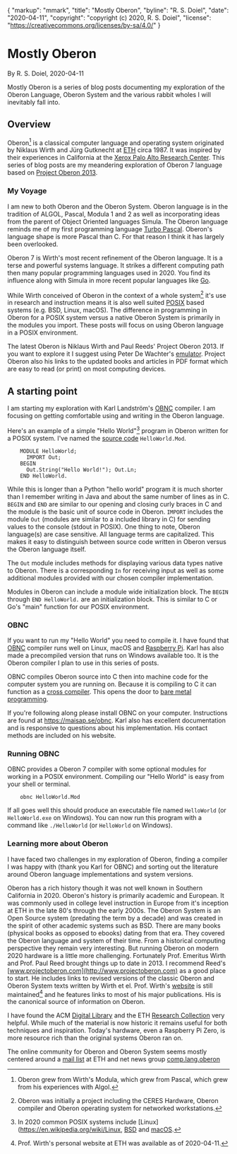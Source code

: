 {
    "markup": "mmark",
    "title": "Mostly Oberon",
    "byline": "R. S. Doiel",
    "date": "2020-04-11",
    "copyright": "copyright (c) 2020, R. S. Doiel",
    "license": "https://creativecommons.org/licenses/by-sa/4.0/"
}


# Mostly Oberon

By R. S. Doiel, 2020-04-11

Mostly Oberon is a series of blog posts documenting my exploration of the Oberon Language, Oberon System and the various rabbit wholes I will inevitably fall into.

## Overview

Oberon[^1] is a classical computer language and operating system originated by Niklaus Wirth and Jürg Gutknecht at [ETH](https://en.wikipedia.org/wiki/ETH_Zurich) circa 1987.  It was inspired by their experiences in California at the [Xerox Palo Alto Research Center](https://en.wikipedia.org/wiki/PARC_\(company\)).  This series of blog posts are my meandering exploration of Oberon 7 language based on [Project Oberon 2013](http://www.projectoberon.com/).


### My Voyage

I am new to both Oberon and the Oberon System.  Oberon language is in the tradition of ALGOL, Pascal, Modula 1 and 2 as well as incorporating ideas from the parent of Object Oriented languages Simula. The Oberon language reminds me of my first programming language [Turbo Pascal](https://en.wikipedia.org/wiki/Turbo_Pascal).  Oberon's language shape is more Pascal than C. For that reason I think it has largely been overlooked.

Oberon 7 is Wirth's most recent refinement of the Oberon language.  It is a terse and powerful systems language.  It strikes a different computing path then many popular programming languages used in 2020.  You find its influence along with Simula in more recent popular languages like [Go](https://golang.org).

While Wirth conceived of Oberon in the context of a whole system[^4] it's use in research and instruction means it is also well suited [POSIX](https://en.wikipedia.org/wiki/POSIX) based systems (e.g. BSD, Linux, macOS).  The difference in programming in Oberon for a POSIX system versus a native Oberon System is primarily in the modules you import. These posts will focus on using Oberon language in a POSIX environment.

The latest Oberon is Niklaus Wirth and Paul Reeds' Project Oberon 2013. If you want to explore it I suggest using Peter De Wachter's [emulator](https://github.com/pdewacht/oberon-risc-emu). Project Oberon also his links to the updated books and articles in PDF format which are easy to read (or print) on most computing devices.


## A starting point

I am starting my exploration with Karl Landström's [OBNC](https://miasap.se/obnc/) compiler. I am focusing on getting comfortable using and writing in the Oberon language.

Here's an example of a simple "Hello World"[^2] program in Oberon written for a POSIX system. I've named the [source code](HelloWorld.Mod) `HelloWorld.Mod`.

```Oberon
    MODULE HelloWorld;
      IMPORT Out;
    BEGIN
      Out.String("Hello World!"); Out.Ln;
    END HelloWorld.
```

While this is longer than a Python "hello world" program it is much shorter than I remember writing in Java and about the same number of lines as in C. `BEGIN` and `END` are similar to our opening and closing curly braces in C and the module is the basic unit of source code in Oberon. `IMPORT` includes the module `Out` (modules are similar to a included library in C) for sending values to the console (stdout in POSIX). One thing to note, Oberon language(s) are case sensitive. All language terms are capitalized. This makes it easy to distinguish between source code written in Oberon versus the Oberon language itself.

The `Out` module includes methods for displaying various data types native
to Oberon. There is a corresponding `In` for receiving input as well as
some additional modules provided with our chosen compiler implementation.

Modules in Oberon can include a module wide initialization block. The
`BEGIN` through `END HelloWorld.` are an initialization block. This is
similar to C or Go's "main" function for our POSIX environment.

### OBNC

If you want to run my "Hello World" you need to compile it.  I have found that [OBNC](https://miasap.se/obnc/) compiler runs well on Linux, macOS and [Raspberry Pi](https://www.raspberrypi.org). Karl has also made a precompiled version that runs on Windows available too. It is the Oberon compiler I plan to use in this series of posts.

OBNC compiles Oberon source into C then into machine code for the computer system you are running on. Because it is compiling to C it can function as a [cross compiler](https://en.wikipedia.org/wiki/Cross_compiler). This opens the door to [bare metal programming](https://en.wikipedia.org/wiki/Bare_machine).

If you're following along please install OBNC on your computer.  Instructions are found at https://maisap.se/obnc. Karl also has excellent documentation and is responsive to questions about his implementation. His contact methods are included on his website.


### Running OBNC

OBNC provides a Oberon 7 compiler with some optional modules for working in a POSIX environment.  Compiling our "Hello World" is easy from your shell or terminal.

```
    obnc HelloWorld.Mod
```

If all goes well this should produce an executable file named `HelloWorld` (or `HelloWorld.exe` on Windows). You can now run this program with a command like `./HelloWorld` (or `HelloWorld` on Windows).

### Learning more about Oberon

I have faced two challenges in my exploration of Oberon, finding a compiler I was happy with (thank you Karl for OBNC) and sorting out the literature around Oberon language implementations and system versions.

Oberon has a rich history though it was not well known in Southern California in 2020. Oberon's history is primarily academic and European. It was commonly used in college level instruction in Europe from it's inception at ETH in the late 80's through the early 2000s. The Oberon System is an Open Source system (predating the term by a decade) and was created in the spirit of other academic systems such as BSD. There are many books (physical books as opposed to ebooks) dating from that era.  They covered the Oberon language and system of their time.  From a historical computing perspective they remain very interesting. But running Oberon on modern 2020 hardware is a little more challenging. Fortunately Prof. Emeritus Wirth and Prof. Paul Reed brought things up to date in 2013. I recommend Reed's [www.projectoberon.com](http://www.projectoberon.com) as a good place to start. He includes links to revised versions of the classic Oberon and Oberon System texts written by Wirth et el. Prof. Wirth's [website](https://inf.ethz.ch/personal/wirth/) is still maintained[^3] and he features links to most of his major publications. His is the canonical source of information on Oberon.

I have found the ACM [Digital Library](https://dl.acm.org/) and the ETH [Research Collection](https://www.research-collection.ethz.ch/?locale-attribute=en) very helpful.  While much of the material is now historic it remains useful for both techniques and inspiration.  Today's hardware, even a Raspberry Pi Zero, is more resource rich than the original systems Oberon ran on.

The online community for Oberon and Oberon System seems mostly centered around a [mail list](https://lists.inf.ethz.ch/mailman/listinfo/oberon) at ETH and net news group [comp.lang.oberon](https://groups.google.com/forum/#!forum/comp.lang.oberon)




[^1]: Oberon grew from Wirth's Modula, which grew from Pascal, which grew from his experiences with Algol.

[^2]: In 2020 common POSIX systems include [Linux](https://en.wikipedia.org/wiki/Linux, [BSD](https://en.wikipedia.org/wiki/Berkeley_Software_Distribution) and [macOS](https://en.wikipedia.org/wiki/MacOS).

[^3]: Prof. Wirth's personal website at ETH was available as of 2020-04-11. 

[^4]: Oberon was initially a project including the CERES Hardware, Oberon compiler and Oberon operating system for networked workstations.
